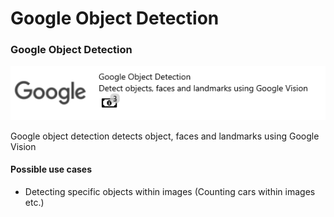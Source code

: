 # Google Object Detection

### Google Object Detection

![](../.gitbook/assets/55.png)

Google object detection detects object, faces and landmarks using Google Vision

#### Possible use cases

* Detecting specific objects within images \(Counting cars within images etc.\)

